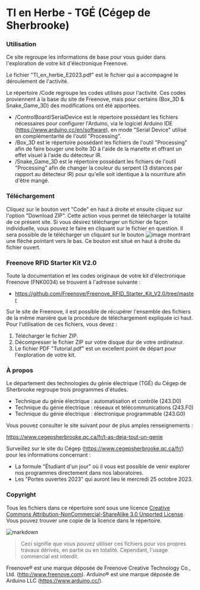 # TI en Herbe - TGÉ (Cégep de Sherbrooke)



### Utilisation

Ce site regroupe les informations de base pour vous guider dans l'exploration de votre kit d'électronique Freenove.

Le fichier "TI_en_herbe_E2023.pdf" est le fichier qui a accompagné le déroulement de l'activité.

Le répertoire /Code regroupe les codes utilisés pour l'activité. Ces codes proviennent à la base du site de Freenove, mais pour certains (Box_3D & Snake_Game_3D) des modifications ont été apportées.

* /ControlBoard/SerialDevice est le répertoire possédant les fichiers nécessaires pour configurer l'Arduino, via le logiciel Arduino IDE (https://www.arduino.cc/en/software), en mode "Serial Device" utilisé en complémentarité de l'outil "Processing".
* /Box_3D est le répertoire possédant les fichiers de l'outil "Processing" afin de faire bouger une boîte 3D à l'aide de la manette et offrant un effet visuel à l'aide du détecteur IR.
* /Snake_Game_3D est le répertoire possédant les fichiers de l'outil "Processing" afin de changer la couleur du serpent (3 distances par rapport au détecteur IR) pour qu'elle soit identique à la nourriture afin d'être mangé.

### Téléchargement

Cliquez sur le bouton vert "Code" en haut à droite et ensuite cliquez sur l'option "Download ZIP". Cette action vous permet de télécharger la totalité de ce présent site.
Si vous désirez télécharger un fichier de façon individuelle, vous pouvez le faire en cliquant sur le fichier en question. Il sera possible de le télécharger un cliquant sur le bouton ![image](https://github.com/tge-sherbrooke/TI_en_Herbe/assets/94009395/72d08491-b528-4d5e-9f62-f394338b8968)
 montrant une flèche pointant vers le bas. Ce bouton est situé en haut à droite du fichier ouvert.

### Freenove RFID Starter Kit V2.0

Toute la documentation et les codes originaux de votre kit d'électronique Freenove (FNK0034) se trouvent à l'adresse suivante : 

* https://github.com/Freenove/Freenove_RFID_Starter_Kit_V2.0/tree/master

Sur le site de Freenove, il est possible de récupérer l'ensemble des fichiers de la même manière que la procédure de téléchargement expliquée ici haut. Pour l'utilisation de ces fichiers, vous devez :

1. Télécharger le fichier ZIP.
2. Décompresser le fichier ZIP sur votre disque dur de votre ordinateur.
3. Le fichier PDF "Tutorial.pdf" est un excellent point de départ pour l'exploration de votre kit.

### À propos

Le département des technologies du génie électrique (TGÉ) du Cégep de Sherbrooke regroupe trois programmes d'études.

* Technique du génie électrique : automatisation et contrôle (243.D0)
* Technique du génie électrique : réseaux et télécommunications (243.F0)
* Technique du génie électrique : électronique programmable (243.G0)
   
Vous pouvez consulter le site suivant pour de plus amples renseignements :

https://www.cegepsherbrooke.qc.ca/fr/t-as-deja-tout-un-genie

Surveillez sur le site du Cégep (https://www.cegepsherbrooke.qc.ca/fr/) pour les informations concernant :

* La formule "Étudiant d'un jour" où il vous est possible de venir explorer nos programmes directement dans nos laboratoires.
* Les "Portes ouvertes 2023" qui auront lieu le mercredi 25 octobre 2023.

### Copyright

Tous les fichiers dans ce répertoire sont sous une licence [Creative Commons Attribution-NonCommercial-ShareAlike 3.0 Unported License](http://creativecommons.org/licenses/by-nc-sa/3.0/).
Vous pouvez trouver une copie de la licence dans le répertoire.

![markdown](https://i.creativecommons.org/l/by-nc-sa/3.0/88x31.png)

> Ceci signifie que vous pouvez utiliser ces fichiers pour vos propres travaux dérivés, en partie ou en totalité. Cependant, l'usage commercial est interdit.

Freenove® est une marque déposée de Freenove Creative Technology Co., Ltd. (http://www.freenove.com).
Arduino® est une marque déposée de Arduino LLC (https://www.arduino.cc/).
